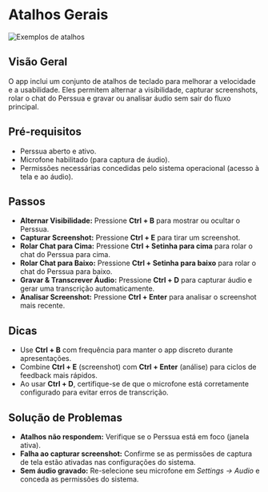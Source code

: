 # Atalhos Gerais

![Exemplos de atalhos](../assets/general/general-shortcuts/shortcuts-perssua.png)

## Visão Geral
O app inclui um conjunto de atalhos de teclado para melhorar a velocidade e a usabilidade. Eles permitem alternar a visibilidade, capturar screenshots, rolar o chat do Perssua e gravar ou analisar áudio sem sair do fluxo principal.

## Pré-requisitos
- Perssua aberto e ativo.
- Microfone habilitado (para captura de áudio).
- Permissões necessárias concedidas pelo sistema operacional (acesso à tela e ao áudio).

## Passos
- **Alternar Visibilidade:** Pressione **Ctrl + B** para mostrar ou ocultar o Perssua.  
- **Capturar Screenshot:** Pressione **Ctrl + E** para tirar um screenshot.  
- **Rolar Chat para Cima:** Pressione **Ctrl + Setinha para cima** para rolar o chat do Perssua para cima.  
- **Rolar Chat para Baixo:** Pressione **Ctrl + Setinha para baixo** para rolar o chat do Perssua para baixo.  
- **Gravar & Transcrever Áudio:** Pressione **Ctrl + D** para capturar áudio e gerar uma transcrição automaticamente.  
- **Analisar Screenshot:** Pressione **Ctrl + Enter** para analisar o screenshot mais recente.  

## Dicas
- Use **Ctrl + B** com frequência para manter o app discreto durante apresentações.  
- Combine **Ctrl + E** (screenshot) com **Ctrl + Enter** (análise) para ciclos de feedback mais rápidos.  
- Ao usar **Ctrl + D**, certifique-se de que o microfone está corretamente configurado para evitar erros de transcrição.  

## Solução de Problemas
- **Atalhos não respondem:** Verifique se o Perssua está em foco (janela ativa).  
- **Falha ao capturar screenshot:** Confirme se as permissões de captura de tela estão ativadas nas configurações do sistema.  
- **Sem áudio gravado:** Re-selecione seu microfone em *Settings -> Audio* e conceda as permissões do sistema.
